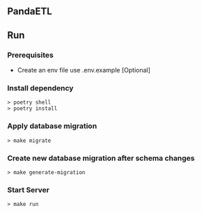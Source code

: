 ## PandaETL

## Run

### Prerequisites

- Create an env file use .env.example [Optional]

### Install dependency

```shell
> poetry shell
> poetry install
```

### Apply database migration

```shell
> make migrate
```

### Create new database migration after schema changes

```shell
> make generate-migration
```

### Start Server

```shell
> make run
```
